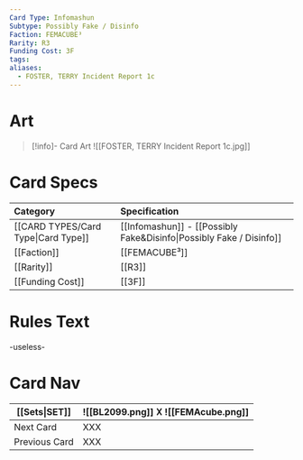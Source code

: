 ```yaml
---
Card Type: Infomashun
Subtype: Possibly Fake / Disinfo
Faction: FEMACUBE³
Rarity: R3
Funding Cost: 3F
tags: 
aliases:
  - FOSTER, TERRY Incident Report 1c
---
```

# Art

> [!info]- Card Art
> ![[FOSTER, TERRY Incident Report 1c.jpg]]

# Card Specs

| Category | Specification| 
| :--- | :--- |
| [[CARD TYPES/Card Type\|Card Type]] | [[Infomashun]] - [[Possibly Fake&Disinfo\|Possibly Fake / Disinfo]] |  
| [[Faction]] | [[FEMACUBE³]] | 
| [[Rarity]] | [[R3]] | 
| [[Funding Cost]] | [[3F]] |  

# Rules Text  

-useless-

# Card Nav

| [[Sets\|SET]] |  ![[BL2099.png]] 𐌢 ![[FEMAcube.png]] |
| ------------- | ------------------------------ |
| Next Card     | XXX |
| Previous Card | XXX |


